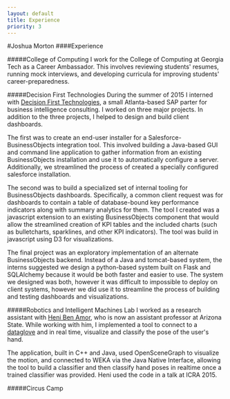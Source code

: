 ```yaml
---
layout: default
title: Experience
priority: 3
---
```


#Joshua Morton
####Experience

#####College of Computing
I work for the College of Computing at Georgia Tech as a Career Ambassador. This involves reviewing students' resumes, running mock interviews, and developing curricula for improving students' career-preparedness.

#####Decision First Technologies
During the summer of 2015 I interned with [Decision First Technologies](http://www.decisionfirst.com/), a small Atlanta-based SAP parter for business intelligence consulting. I worked on three major projects. In addition to the three projects, I helped to design and build client dashboards.

The first was to create an end-user installer for a Salesforce-BusinessObjects integration tool. This involved building a Java-based GUI and command line application to gather information from an existing BusinessObjects installation and use it to automatically configure a server. Additionally, we streamlined the process of created a specially configured salesforce installation.

The second was to build a specialized set of internal tooling for BusinessObjects dashboards. Specifically, a common client request was for dashboards to contain a table of database-bound key performance indicators along with summary analytics for them. The tool I created was a javascript extension to an existing BusinessObjects component that would allow the streamlined creation of KPI tables and the included charts (such as bulletcharts, sparklines, and other KPI indicators). The tool was build in javascript using D3 for visualizations.

The final project was an exploratory implementation of an alternate BusinessObjects backend. Instead of a Java and tomcat-based system, the interns suggested we design a python-based system built on Flask and SQLAlchemy because it would be both faster and easier to use. The system we designed was both, however it was difficult to impossible to deploy on client systems, however we did use it to streamline the process of building and testing dashboards and visualizations.

#####Robotics and Intelligent Machines Lab
I worked as a research assistant with [Heni Ben Amor](http://henibenamor.weebly.com/), who is now an assistant professor at Arizona State. While working with him, I implemented a tool to connect to a [dataglove](https://en.wikipedia.org/wiki/Wired_glove) and in real time, visualize and classify the pose of the user's hand.

The application, built in C++ and Java, used OpenSceneGraph to visualize the motion, and connected to WEKA via the Java Native Interface, allowing the tool to build a classifier and then classify hand poses in realtime once a trained classifier was provided. Heni used the code in a talk at ICRA 2015.

#####Circus Camp